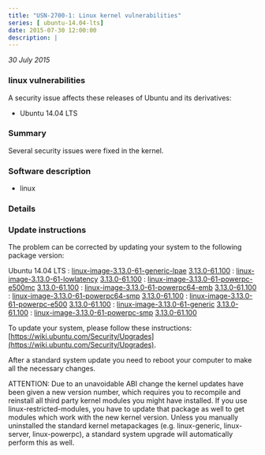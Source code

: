 ```yaml
---
title: "USN-2700-1: Linux kernel vulnerabilities"
series: [ ubuntu-14.04-lts]
date: 2015-07-30 12:00:00
description: |
--- 
```

 
 

*30 July 2015*

### linux vulnerabilities

A security issue affects these releases of Ubuntu and its derivatives:

* Ubuntu 14.04 LTS

### Summary

Several security issues were fixed in the kernel. 

### Software description

* linux 

### Details

### Update instructions

The problem can be corrected by updating your system to the following package version:

Ubuntu 14.04 LTS
 : [linux-image-3.13.0-61-generic-lpae](https://launchpad.net/ubuntu/+source/linux) <span> [3.13.0-61.100](https://launchpad.net/ubuntu/+source/linux/3.13.0-61.100) </span> 
 : [linux-image-3.13.0-61-lowlatency](https://launchpad.net/ubuntu/+source/linux) <span> [3.13.0-61.100](https://launchpad.net/ubuntu/+source/linux/3.13.0-61.100) </span> 
 : [linux-image-3.13.0-61-powerpc-e500mc](https://launchpad.net/ubuntu/+source/linux) <span> [3.13.0-61.100](https://launchpad.net/ubuntu/+source/linux/3.13.0-61.100) </span> 
 : [linux-image-3.13.0-61-powerpc64-emb](https://launchpad.net/ubuntu/+source/linux) <span> [3.13.0-61.100](https://launchpad.net/ubuntu/+source/linux/3.13.0-61.100) </span> 
 : [linux-image-3.13.0-61-powerpc64-smp](https://launchpad.net/ubuntu/+source/linux) <span> [3.13.0-61.100](https://launchpad.net/ubuntu/+source/linux/3.13.0-61.100) </span> 
 : [linux-image-3.13.0-61-powerpc-e500](https://launchpad.net/ubuntu/+source/linux) <span> [3.13.0-61.100](https://launchpad.net/ubuntu/+source/linux/3.13.0-61.100) </span> 
 : [linux-image-3.13.0-61-generic](https://launchpad.net/ubuntu/+source/linux) <span> [3.13.0-61.100](https://launchpad.net/ubuntu/+source/linux/3.13.0-61.100) </span> 
 : [linux-image-3.13.0-61-powerpc-smp](https://launchpad.net/ubuntu/+source/linux) <span> [3.13.0-61.100](https://launchpad.net/ubuntu/+source/linux/3.13.0-61.100) </span> 

To update your system, please follow these instructions: [https://wiki.ubuntu.com/Security/Upgrades](https://wiki.ubuntu.com/Security/Upgrades).

After a standard system update you need to reboot your computer to make all the necessary changes.

ATTENTION: Due to an unavoidable ABI change the kernel updates have been given a new version number, which requires you to recompile and reinstall all third party kernel modules you might have installed. If you use linux-restricted-modules, you have to update that package as well to get modules which work with the new kernel version. Unless you manually uninstalled the standard kernel metapackages (e.g. linux-generic, linux-server, linux-powerpc), a standard system upgrade will automatically perform this as well. 

